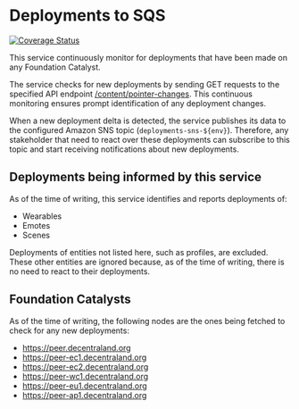 # Deployments to SQS

[![Coverage Status](https://coveralls.io/repos/github/decentraland/deployments-to-sqs/badge.svg?branch=coverage)](https://coveralls.io/github/decentraland/deployments-to-sqs?branch=coverage)

This service continuously monitor for deployments that have been made on any Foundation Catalyst.

The service checks for new deployments by sending GET requests to the specified API endpoint [/content/pointer-changes](https://decentraland.github.io/catalyst-api-specs/#tag/Content-Server/operation/getPointerChanges). This continuous monitoring ensures prompt identification of any deployment changes.

When a new deployment delta is detected, the service publishes its data to the configured Amazon SNS topic (`deployments-sns-${env}`). Therefore, any stakeholder that need to react over these deployments can subscribe to this topic and start receiving notifications about new deployments.

## Deployments being informed by this service

As of the time of writing, this service identifies and reports deployments of:
* Wearables
* Emotes
* Scenes

Deployments of entities not listed here, such as profiles, are excluded. These other entities are ignored because, as of the time of writing, there is no need to react to their deployments.

## Foundation Catalysts

As of the time of writing, the following nodes are the ones being fetched to check for any new deployments:

* https://peer.decentraland.org
* https://peer-ec1.decentraland.org
* https://peer-ec2.decentraland.org
* https://peer-wc1.decentraland.org
* https://peer-eu1.decentraland.org
* https://peer-ap1.decentraland.org
